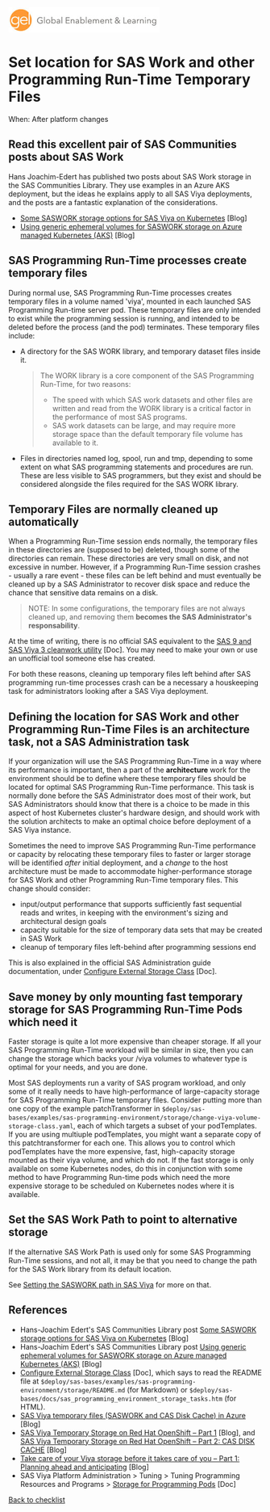 ![Global Enablement & Learning](/img/gel_banner_logo_tech-partners.jpg)

# Set location for SAS Work and other Programming Run-Time Temporary Files

<!--
SortString: 0360
Description: Move SAS Work and other Programming Run-Time Temporary Files to a better location than the default
Tags: Initial,Legacy,Done
Topic: SAS Programming Run-time
Essential: -
Authors: David Stern
-->
When: After platform changes

## Read this excellent pair of SAS Communities posts about SAS Work

Hans Joachim-Edert has published two posts about SAS Work storage in the SAS Communities Library. They use examples in an Azure AKS deployment, but the ideas he explains apply to all SAS Viya deployments, and the posts are a fantastic explanation of the considerations.

* [Some SASWORK storage options for SAS Viya on Kubernetes](https://communities.sas.com/t5/SAS-Communities-Library/Some-SASWORK-storage-options-for-SAS-Viya-on-Kubernetes/ta-p/839275) [Blog]
* [Using generic ephemeral volumes for SASWORK storage on Azure managed Kubernetes (AKS)](https://communities.sas.com/t5/SAS-Communities-Library/Using-generic-ephemeral-volumes-for-SASWORK-storage-on-Azure/ta-p/839257) [Blog]

## SAS Programming Run-Time processes create temporary files

During normal use, SAS Programming Run-Time processes creates temporary files in a volume named 'viya', mounted in each launched SAS Programming Run-time server pod. These temporary files are only intended to exist while the programming session is running, and intended to be deleted before the process (and the pod) terminates. These temporary files include:

* A directory for the SAS WORK library, and temporary dataset files inside it.
    > The WORK library is a core component of the SAS Programming Run-Time, for two reasons:
    > * The speed with which SAS work datasets and other files are written and read from the WORK library is a critical factor in the performance of most SAS programs.
    > * SAS work datasets can be large, and may require more storage space than the default temporary file volume has available to it.
* Files in directories named log, spool, run and tmp, depending to some extent on what SAS programming statements and procedures are run. These are less visible to SAS programmers, but they exist and should be considered alongside the files required for the SAS WORK library.

## Temporary Files are normally cleaned up automatically

When a Programming Run-Time session ends normally, the temporary files in these directories are (supposed to be) deleted, though some of the directories can remain. These directories are very small on disk, and not excessive in number. However, if a Programming Run-Time session crashes - usually a rare event - these files can be left behind and must eventually be cleaned up by a SAS Administrator to recover disk space and reduce the chance that sensitive data remains on a disk.

> NOTE: In some configurations, the temporary files are not always cleaned up, and removing them **becomes the SAS Administrator's responsability**.

At the time of writing, there is no official SAS equivalent to the [SAS 9 and SAS Viya 3 cleanwork utility](https://go.documentation.sas.com/doc/en/pgmsascdc/9.4_3.5/hostunx/n13ozwpq7az8v6n1s77r8c2zp9d1.htm) [Doc]. You may need to make your own or use an unofficial tool someone else has created.

For both these reasons, cleaning up temporary files left behind after SAS programming run-time processes crash can be a necessary a houskeeping task for administrators looking after a SAS Viya deployment.

## Defining the location for SAS Work and other Programming Run-Time Files is an architecture task, not a SAS Administration task

If your organization will use the SAS Programming Run-Time in a way where its performance is important, then a part of the **architecture** work for the environment should be to define where these temporary files should be located for optimal SAS Programming Run-Time performance. This task is normally done before the SAS Administrator does most of their work, but SAS Administrators should know that there is a choice to be made in this aspect of host Kubernetes cluster's hardware design, and should work with the solution architects to make an optimal choice before deployment of a SAS Viya instance.

Sometimes the need to improve SAS Programming Run-Time performance or capacity by relocating these temporary files to faster or larger storage will be identified *after* initial deployment, and a *change* to the host architecture must be made to accommodate higher-performance storage for SAS Work and other Programming Run-Time temporary files. This change should consider:

* input/output performance that supports sufficiently fast sequential reads and writes, in keeping with the environment's sizing and architectural design goals
* capacity suitable for the size of temporary data sets that may be created in SAS Work
* cleanup of temporary files left-behind after programming sessions end

This is also explained in the official SAS Administration guide documentation, under [Configure External Storage Class](https://go.documentation.sas.com/doc/en/sasadmincdc/default/calsrvpgm/n0k315nlna2awln119phkhua1na2.htm) [Doc].

## Save money by only mounting fast temporary storage for SAS Programming Run-Time Pods which need it

Faster storage is quite a lot more expensive than cheaper storage. If all your SAS Programming Run-Time workload will be similar in size, then you can change the storage which backs your /viya volumes to whatever type is optimal for your needs, and you are done.

Most SAS deployments run a varity of SAS program workload, and only some of it really needs to have high-performance of large-capacity storage for SAS Programming Run-Time temporary files. Consider putting more than one copy of the example patchTransformer in `$deploy/sas-bases/examples/sas-programming-environment/storage/change-viya-volume-storage-class.yaml`, each of which targets a subset of your podTemplates. If you are using multiuple podTemplates, you might want a separate copy of this patchtransformer for each one. This allows you to control which podTemplates have the more expensive, fast, high-capacity storage mounted as their viya volume, and which do not. If the fast storage is only available on some Kubernetes nodes, do this in conjunction with some method to have Programming Run-time pods which need the more expensive storage to be scheduled on Kubernetes nodes where it is available.

## Set the SAS Work Path to point to alternative storage

If the alternative SAS Work Path is used only for some SAS Programming Run-Time sessions, and not all, it may be that you need to change the path for the SAS Work library from its default location.

See [Setting the SASWORK path in SAS Viya](https://communities.sas.com/t5/SAS-Communities-Library/Setting-the-SASWORK-path-in-SAS-Viya/ta-p/612432) for more on that.

## References

* Hans-Joachim Edert's SAS Communities Library post [Some SASWORK storage options for SAS Viya on Kubernetes](https://communities.sas.com/t5/SAS-Communities-Library/Some-SASWORK-storage-options-for-SAS-Viya-on-Kubernetes/ta-p/839275) [Blog]
* Hans-Joachim Edert's SAS Communities Library post [Using generic ephemeral volumes for SASWORK storage on Azure managed Kubernetes (AKS)](https://communities.sas.com/t5/SAS-Communities-Library/Using-generic-ephemeral-volumes-for-SASWORK-storage-on-Azure/ta-p/839257) [Blog]
* [Configure External Storage Class](https://go.documentation.sas.com/doc/en/sasadmincdc/default/calsrvpgm/n0k315nlna2awln119phkhua1na2.htm) [Doc], which says to read the README file at `$deploy/sas-bases/examples/sas-programming-environment/storage/README.md` (for Markdown) or `$deploy/sas-bases/docs/sas_programming_environment_storage_tasks.htm` (for HTML).
* [SAS Viya temporary files (SASWORK and CAS Disk Cache) in Azure](https://communities.sas.com/t5/SAS-Communities-Library/SAS-Viya-temporary-files-SASWORK-and-CAS-Disk-Cache-in-Azure/ta-p/783581) [Blog]
* [SAS Viya Temporary Storage on Red Hat OpenShift – Part 1](https://communities.sas.com/t5/SAS-Communities-Library/SAS-Viya-Temporary-Storage-on-Red-Hat-OpenShift-Part-1/ta-p/858834) [Blog], and [SAS Viya Temporary Storage on Red Hat OpenShift – Part 2: CAS DISK CACHE](https://communities.sas.com/t5/SAS-Communities-Library/SAS-Viya-Temporary-Storage-on-Red-Hat-OpenShift-Part-2-CAS-DISK/ta-p/859250) [Blog]
* [Take care of your Viya storage before it takes care of you – Part 1: Planning ahead and anticipating](https://communities.sas.com/t5/SAS-Communities-Library/Take-care-of-your-Viya-storage-before-it-takes-care-of-you-Part/ta-p/815886) [Blog]
* SAS Viya Platform Administration > Tuning > Tuning Programming Resources and Programs > [Storage for Programming Pods](https://go.documentation.sas.com/doc/en/sasadmincdc/default/caltuning/n1d39n9afq8a5un17r94wj63u1up.htm#p1jxvhyy4vao3bn1g4t0ez8imawh) [Doc]

[Back to checklist](../checklist.md)